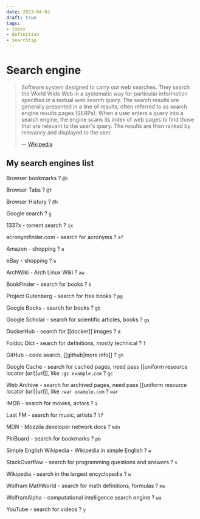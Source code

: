 ```yaml
---
date: 2023-04-03
draft: true
tags:
- inbox
- definition
- searchtip
---
```


# Search engine

> Software system designed to carry out web searches. They search the World Wide Web in a systematic way for particular information specified in a textual web search query. The search results are generally presented in a line of results, often referred to as search engine results pages (SERPs). When a user enters a query into a search engine, the engine scans its index of web pages to find those that are relevant to the user's query. The results are then ranked by relevancy and displayed to the user.
>
> -- [Wikipedia](https://en.wikipedia.org/wiki/Search_engine)

## My search engines list

Browser bookmarks
?
`@b`

Browser Tabs
?
`@t`

Browser History
?
`@h`

Google search
?
`g`

1337x - torrent search
?
`1x`

acronymfinder.com - search for acronyms
?
`af`

Amazon - shopping
?
`a`

eBay - shopping
?
`e`

ArchWiki - Arch Linux Wiki
?
`aw`

BookFinder - search for books
?
`b`

Project Gutenberg - search for free books
?
`pg`

Google Books - search for books
?
`gb`

Google Scholar - search for scientific articles, books
?
`gs`

DockerHub - search for [[docker]] images
?
`d`

Foldoc Dict - search for definitions, mostly technical
?
`f`

GitHub - code search, [[github|more info]]
?
`gh`

Google Cache - search for cached pages, need pass [[uniform resource locator (url)|url]], like `:gc example.com`
?
`gc`

Web Archive - search for archived pages, need pass [[uniform resource locator (url)|url]], like `:war example.com`
?
`war`

IMDB - search for movies, actors
?
`i`

Last FM - search for music, artists
?
`lf`

MDN - Mozzila developer network docs
?
`mdn`

PinBoard - search for bookmarks
?
`pb`

Simple English Wikipedia - Wikipedia in simple English
?
`w`

StackOverflow - search for programming questions and answers
?
`s`

Wikipedia - search in the largest encyclopedia
?
`w`

Wolfram MathWorld - search for math definitions, formulas
?
`mw`

WolframAlpha - computational intelligence search engine
?
`wa`

YouTube - search for videos
?
`y`